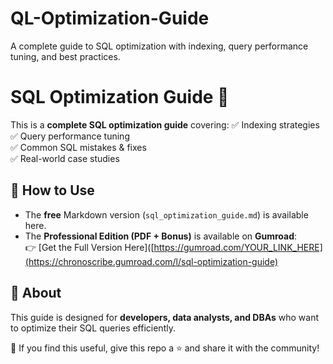# QL-Optimization-Guide
A complete guide to SQL optimization with indexing, query performance tuning, and best practices.

# SQL Optimization Guide 🚀

This is a **complete SQL optimization guide** covering:
✅ Indexing strategies  
✅ Query performance tuning  
✅ Common SQL mistakes & fixes  
✅ Real-world case studies  

## 📌 How to Use
- The **free** Markdown version (`sql_optimization_guide.md`) is available here.
- The **Professional Edition (PDF + Bonus)** is available on **Gumroad**:  
  👉 [Get the Full Version Here]([https://gumroad.com/YOUR_LINK_HERE](https://chronoscribe.gumroad.com/l/sql-optimization-guide)

## 📌 About
This guide is designed for **developers, data analysts, and DBAs** who want to optimize their SQL queries efficiently.  

🎯 If you find this useful, give this repo a ⭐ and share it with the community!  
